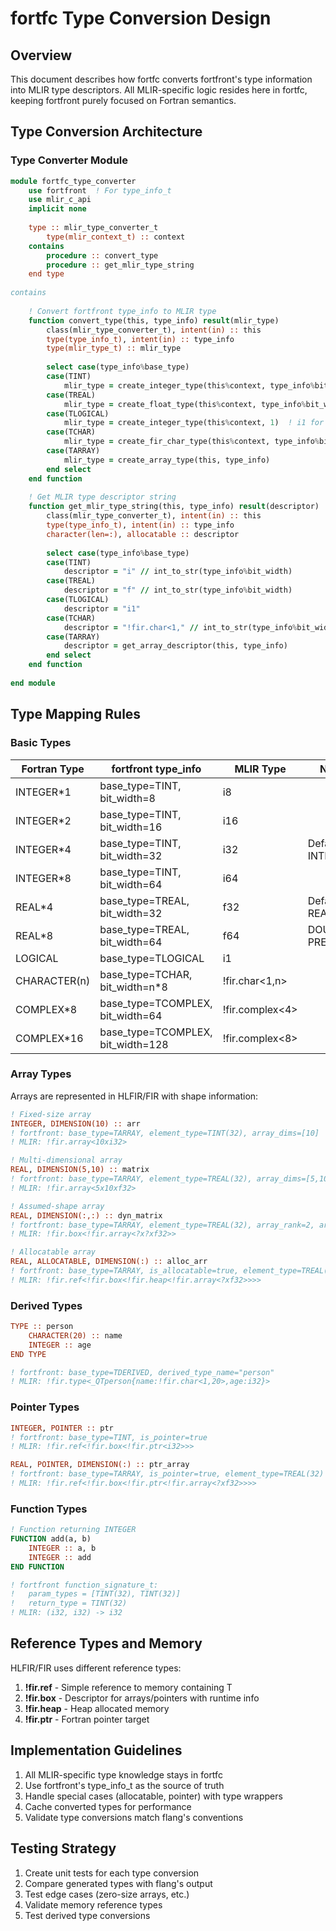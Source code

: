 # fortfc Type Conversion Design

## Overview

This document describes how fortfc converts fortfront's type information into MLIR type descriptors. All MLIR-specific logic resides here in fortfc, keeping fortfront purely focused on Fortran semantics.

## Type Conversion Architecture

### Type Converter Module
```fortran
module fortfc_type_converter
    use fortfront  ! For type_info_t
    use mlir_c_api
    implicit none
    
    type :: mlir_type_converter_t
        type(mlir_context_t) :: context
    contains
        procedure :: convert_type
        procedure :: get_mlir_type_string
    end type
    
contains
    
    ! Convert fortfront type_info to MLIR type
    function convert_type(this, type_info) result(mlir_type)
        class(mlir_type_converter_t), intent(in) :: this
        type(type_info_t), intent(in) :: type_info
        type(mlir_type_t) :: mlir_type
        
        select case(type_info%base_type)
        case(TINT)
            mlir_type = create_integer_type(this%context, type_info%bit_width)
        case(TREAL)
            mlir_type = create_float_type(this%context, type_info%bit_width)
        case(TLOGICAL)
            mlir_type = create_integer_type(this%context, 1)  ! i1 for bool
        case(TCHAR)
            mlir_type = create_fir_char_type(this%context, type_info%bit_width/8)
        case(TARRAY)
            mlir_type = create_array_type(this, type_info)
        end select
    end function
    
    ! Get MLIR type descriptor string
    function get_mlir_type_string(this, type_info) result(descriptor)
        class(mlir_type_converter_t), intent(in) :: this
        type(type_info_t), intent(in) :: type_info
        character(len=:), allocatable :: descriptor
        
        select case(type_info%base_type)
        case(TINT)
            descriptor = "i" // int_to_str(type_info%bit_width)
        case(TREAL)
            descriptor = "f" // int_to_str(type_info%bit_width)
        case(TLOGICAL)
            descriptor = "i1"
        case(TCHAR)
            descriptor = "!fir.char<1," // int_to_str(type_info%bit_width/8) // ">"
        case(TARRAY)
            descriptor = get_array_descriptor(this, type_info)
        end select
    end function
    
end module
```

## Type Mapping Rules

### Basic Types

| Fortran Type | fortfront type_info | MLIR Type | Notes |
|--------------|-------------------|-----------|-------|
| INTEGER*1 | base_type=TINT, bit_width=8 | i8 | |
| INTEGER*2 | base_type=TINT, bit_width=16 | i16 | |
| INTEGER*4 | base_type=TINT, bit_width=32 | i32 | Default INTEGER |
| INTEGER*8 | base_type=TINT, bit_width=64 | i64 | |
| REAL*4 | base_type=TREAL, bit_width=32 | f32 | Default REAL |
| REAL*8 | base_type=TREAL, bit_width=64 | f64 | DOUBLE PRECISION |
| LOGICAL | base_type=TLOGICAL | i1 | |
| CHARACTER(n) | base_type=TCHAR, bit_width=n*8 | !fir.char<1,n> | |
| COMPLEX*8 | base_type=TCOMPLEX, bit_width=64 | !fir.complex<4> | |
| COMPLEX*16 | base_type=TCOMPLEX, bit_width=128 | !fir.complex<8> | |

### Array Types

Arrays are represented in HLFIR/FIR with shape information:

```fortran
! Fixed-size array
INTEGER, DIMENSION(10) :: arr
! fortfront: base_type=TARRAY, element_type=TINT(32), array_dims=[10]
! MLIR: !fir.array<10xi32>

! Multi-dimensional array
REAL, DIMENSION(5,10) :: matrix  
! fortfront: base_type=TARRAY, element_type=TREAL(32), array_dims=[5,10]
! MLIR: !fir.array<5x10xf32>

! Assumed-shape array
REAL, DIMENSION(:,:) :: dyn_matrix
! fortfront: base_type=TARRAY, element_type=TREAL(32), array_rank=2, array_dims=[-1,-1]
! MLIR: !fir.box<!fir.array<?x?xf32>>

! Allocatable array
REAL, ALLOCATABLE, DIMENSION(:) :: alloc_arr
! fortfront: base_type=TARRAY, is_allocatable=true, element_type=TREAL(32)
! MLIR: !fir.ref<!fir.box<!fir.heap<!fir.array<?xf32>>>>
```

### Derived Types

```fortran
TYPE :: person
    CHARACTER(20) :: name
    INTEGER :: age
END TYPE

! fortfront: base_type=TDERIVED, derived_type_name="person"
! MLIR: !fir.type<_QTperson{name:!fir.char<1,20>,age:i32}>
```

### Pointer Types

```fortran
INTEGER, POINTER :: ptr
! fortfront: base_type=TINT, is_pointer=true
! MLIR: !fir.ref<!fir.box<!fir.ptr<i32>>>

REAL, POINTER, DIMENSION(:) :: ptr_array
! fortfront: base_type=TARRAY, is_pointer=true, element_type=TREAL(32)
! MLIR: !fir.ref<!fir.box<!fir.ptr<!fir.array<?xf32>>>>
```

### Function Types

```fortran
! Function returning INTEGER
FUNCTION add(a, b)
    INTEGER :: a, b
    INTEGER :: add
END FUNCTION

! fortfront function_signature_t:
!   param_types = [TINT(32), TINT(32)]
!   return_type = TINT(32)
! MLIR: (i32, i32) -> i32
```

## Reference Types and Memory

HLFIR/FIR uses different reference types:

1. **!fir.ref<T>** - Simple reference to memory containing T
2. **!fir.box<T>** - Descriptor for arrays/pointers with runtime info
3. **!fir.heap<T>** - Heap allocated memory
4. **!fir.ptr<T>** - Fortran pointer target

## Implementation Guidelines

1. All MLIR-specific type knowledge stays in fortfc
2. Use fortfront's type_info_t as the source of truth
3. Handle special cases (allocatable, pointer) with type wrappers
4. Cache converted types for performance
5. Validate type conversions match flang's conventions

## Testing Strategy

1. Create unit tests for each type conversion
2. Compare generated types with flang's output
3. Test edge cases (zero-size arrays, etc.)
4. Validate memory reference types
5. Test derived type conversions
